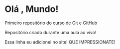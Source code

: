 # Olá , Mundo!
 Primeiro repositório do curso de Git e GitHub
 
 Repositório criado durante uma aula ao vivo!
 
 Essa linha eu adicionei no site! QUE IMPRESSIONATE!
